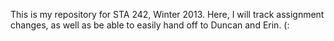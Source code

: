 This is my repository for STA 242, Winter 2013. Here, I will track assignment changes, as well as be able to easily hand off to Duncan and Erin. (:
